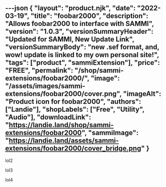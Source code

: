 ---json
{
  "layout": "product.njk",
  "date": "2022-03-19",
  "title": "foobar2000",
  "description": "Allows foobar2000 to interface with SAMMI",
  "version": "1.0.3",
  "versionSummaryHeader": "Updated for SAMMI, New Update Link",
  "versionSummaryBody": "new .sef format, and, wow! update is linked to my own personal site!",
  "tags": ["product", "sammiExtension"],
  "price": "FREE",
  "permalink": "/shop/sammi-extensions/foobar2000/",
  "image": "/assets/images/sammi-extensions/foobar2000/cover.png",
  "imageAlt": "Product icon for foobar2000",
  "authors": ["Landie"],
  "shopLabels": ["Free", "Utility", "Audio"],
  "downloadLink": "https://landie.land/shop/sammi-extensions/foobar2000",
  "sammiImage": "https://landie.land/assets/sammi-extensions/foobar2000/cover_bridge.png"
}
---

<!--overview start-->


<!--overview end-->

<!-- more -->

<!--setup start-->

lol2

<!--setup end-->

<!-- more -->

<!--tutorials start-->

lol3

<!--tutorials end-->

<!-- more -->

<!--patchnotes start-->

lol4

<!--patchnotes end-->
